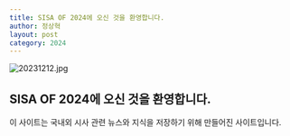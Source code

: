 ```yaml
---
title: SISA OF 2024에 오신 것을 환영합니다.
author: 정상혁
layout: post
category: 2024
---
```


![20231212.jpg](https://raw.githubusercontent.com/SisaOf/SisaOf.github.io/images/20231212.jpg)

## SISA OF 2024에 오신 것을 환영합니다.

이 사이트는 국내외 시사 관련 뉴스와 지식을 저장하기 위해 만들어진 사이트입니다.
